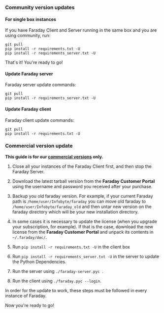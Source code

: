 ### Community version updates

#### For single box instances

If you have Faraday Client and Server running in the same box and you are using community, run:

```
git pull
pip install -r requirements.txt -U
pip install -r requirements_server.txt -U
``` 

That's it! You're ready to go!

#### Update Faraday server

Faraday server update commands:

 ```
git pull
pip install -r requirements_server.txt -U
``` 

#### Update Faraday client

Faraday client update commands:

 ```
git pull
pip install -r requirements.txt -U
``` 


### Commercial version update

**This guide is for our [commercial versions](https://www.faradaysec.com/#download) only.**

1. Close all your instances of the Faraday Client first, and then stop the Faraday Server.

1. Download the latest tarball version from the **Faraday Customer Portal** using the username and password you received after your purchase.

1. Backup you old faraday version. For example, if your current Faraday path is `/home/user/Infobyte/faraday` you can move old faraday to `/home/user/Infobyte/faraday_old` and then untar new version on the faraday directory which will be your new installation directory.

1. In some cases it is necessary to update the license (when you upgrade your subscription, for example). If that is the case, download the new license from the **Faraday Customer Portal** and unpack its contents in `~/.faraday/doc/`.

1. Run ```pip install -r requirements.txt -U``` in the client box

1. Run ```pip install -r requirements_server.txt -U``` in the server to update the Python Dependencies.

1. Run the server using ```./faraday-server.pyc ```.

1. Run the client using ```./faraday.pyc --login```.

In order for the update to work, these steps must be followed in every instance of Faraday.

Now you're ready to go!